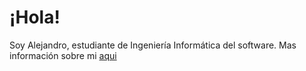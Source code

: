 # ¡Hola!

Soy Alejandro, estudiante de Ingeniería Informática del software.
Mas información sobre mi [aqui](https://alejandroiglesiascalvo.github.io/)
